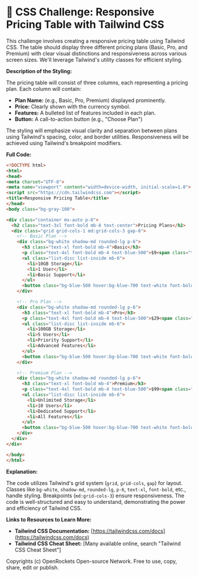 # 🐞 CSS Challenge: Responsive Pricing Table with Tailwind CSS


This challenge involves creating a responsive pricing table using Tailwind CSS. The table should display three different pricing plans (Basic, Pro, and Premium) with clear visual distinctions and responsiveness across various screen sizes.  We'll leverage Tailwind's utility classes for efficient styling.

**Description of the Styling:**

The pricing table will consist of three columns, each representing a pricing plan. Each column will contain:

* **Plan Name:** (e.g., Basic, Pro, Premium) displayed prominently.
* **Price:**  Clearly shown with the currency symbol.
* **Features:** A bulleted list of features included in each plan.
* **Button:** A call-to-action button (e.g., "Choose Plan")

The styling will emphasize visual clarity and separation between plans using Tailwind's spacing, color, and border utilities.  Responsiveness will be achieved using Tailwind's breakpoint modifiers.


**Full Code:**

```html
<!DOCTYPE html>
<html>
<head>
<meta charset="UTF-8">
<meta name="viewport" content="width=device-width, initial-scale=1.0">
<script src="https://cdn.tailwindcss.com"></script>
<title>Responsive Pricing Table</title>
</head>
<body class="bg-gray-100">

<div class="container mx-auto p-8">
  <h2 class="text-3xl font-bold mb-8 text-center">Pricing Plans</h2>
  <div class="grid grid-cols-1 md:grid-cols-3 gap-8">
    <!-- Basic Plan -->
    <div class="bg-white shadow-md rounded-lg p-6">
      <h3 class="text-xl font-bold mb-4">Basic</h3>
      <p class="text-4xl font-bold mb-4 text-blue-500">$9<span class="text-base">/month</span></p>
      <ul class="list-disc list-inside mb-6">
        <li>10GB Storage</li>
        <li>1 User</li>
        <li>Basic Support</li>
      </ul>
      <button class="bg-blue-500 hover:bg-blue-700 text-white font-bold py-2 px-4 rounded">Choose Plan</button>
    </div>

    <!-- Pro Plan -->
    <div class="bg-white shadow-md rounded-lg p-6">
      <h3 class="text-xl font-bold mb-4">Pro</h3>
      <p class="text-4xl font-bold mb-4 text-blue-500">$29<span class="text-base">/month</span></p>
      <ul class="list-disc list-inside mb-6">
        <li>100GB Storage</li>
        <li>5 Users</li>
        <li>Priority Support</li>
        <li>Advanced Features</li>
      </ul>
      <button class="bg-blue-500 hover:bg-blue-700 text-white font-bold py-2 px-4 rounded">Choose Plan</button>
    </div>

    <!-- Premium Plan -->
    <div class="bg-white shadow-md rounded-lg p-6">
      <h3 class="text-xl font-bold mb-4">Premium</h3>
      <p class="text-4xl font-bold mb-4 text-blue-500">$99<span class="text-base">/month</span></p>
      <ul class="list-disc list-inside mb-6">
        <li>Unlimited Storage</li>
        <li>10 Users</li>
        <li>Dedicated Support</li>
        <li>All Features</li>
      </ul>
      <button class="bg-blue-500 hover:bg-blue-700 text-white font-bold py-2 px-4 rounded">Choose Plan</button>
    </div>
  </div>
</div>

</body>
</html>
```

**Explanation:**

The code utilizes Tailwind's grid system (`grid`, `grid-cols`, `gap`) for layout.  Classes like `bg-white`, `shadow-md`, `rounded-lg`, `p-6`, `text-xl`, `font-bold`, etc., handle styling. Breakpoints (`md:grid-cols-3`) ensure responsiveness.  The code is well-structured and easy to understand, demonstrating the power and efficiency of Tailwind CSS.

**Links to Resources to Learn More:**

* **Tailwind CSS Documentation:** [https://tailwindcss.com/docs](https://tailwindcss.com/docs)
* **Tailwind CSS Cheat Sheet:** [Many available online, search "Tailwind CSS Cheat Sheet"]


Copyrights (c) OpenRockets Open-source Network. Free to use, copy, share, edit or publish.

